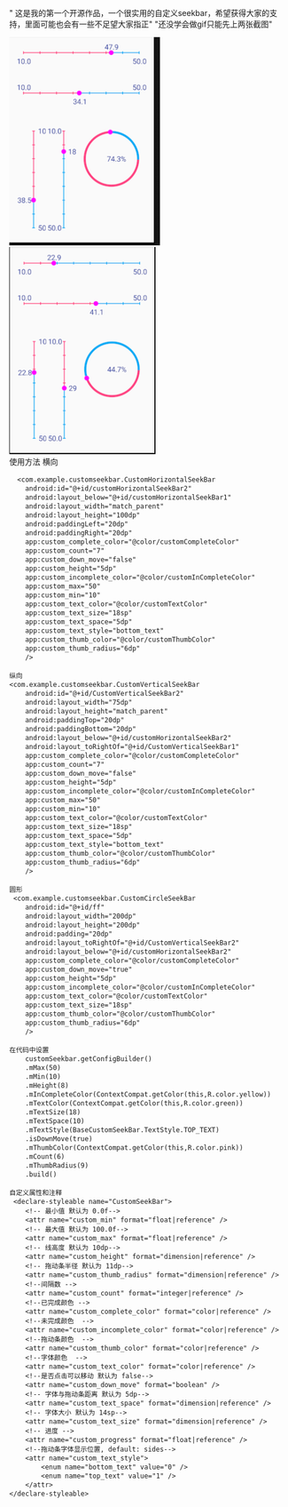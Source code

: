 
" 这是我的第一个开源作品，一个很实用的自定义seekbar，希望获得大家的支持，里面可能也会有一些不足望大家指正" 
"还没学会做gif只能先上两张截图"

![run2](https://github.com/525642022/CustomSeekBar/blob/master/MyApplication/Screenshot/run1.png)
![run2](https://github.com/525642022/CustomSeekBar/blob/master/MyApplication/Screenshot/run2.png)  
使用方法
横向

      <com.example.customseekbar.CustomHorizontalSeekBar
        android:id="@+id/customHorizontalSeekBar2"
        android:layout_below="@+id/customHorizontalSeekBar1"
        android:layout_width="match_parent"
        android:layout_height="100dp"
        android:paddingLeft="20dp"
        android:paddingRight="20dp"
        app:custom_complete_color="@color/customCompleteColor"
        app:custom_count="7"
        app:custom_down_move="false"
        app:custom_height="5dp"
        app:custom_incomplete_color="@color/customInCompleteColor"
        app:custom_max="50"
        app:custom_min="10"
        app:custom_text_color="@color/customTextColor"
        app:custom_text_size="18sp"
        app:custom_text_space="5dp"
        app:custom_text_style="bottom_text"
        app:custom_thumb_color="@color/customThumbColor"
        app:custom_thumb_radius="6dp"
        />

    纵向
    <com.example.customseekbar.CustomVerticalSeekBar
        android:id="@+id/CustomVerticalSeekBar2"
        android:layout_width="75dp"
        android:layout_height="match_parent"
        android:paddingTop="20dp"
        android:paddingBottom="20dp"
        android:layout_below="@+id/customHorizontalSeekBar2"
        android:layout_toRightOf="@+id/CustomVerticalSeekBar1"
        app:custom_complete_color="@color/customCompleteColor"
        app:custom_count="7"
        app:custom_down_move="false"
        app:custom_height="5dp"
        app:custom_incomplete_color="@color/customInCompleteColor"
        app:custom_max="50"
        app:custom_min="10"
        app:custom_text_color="@color/customTextColor"
        app:custom_text_size="18sp"
        app:custom_text_space="5dp"
        app:custom_text_style="bottom_text"
        app:custom_thumb_color="@color/customThumbColor"
        app:custom_thumb_radius="6dp"
        />

    圆形
     <com.example.customseekbar.CustomCircleSeekBar
        android:id="@+id/ff"
        android:layout_width="200dp"
        android:layout_height="200dp"
        android:padding="20dp"
        android:layout_toRightOf="@+id/CustomVerticalSeekBar2"
        android:layout_below="@+id/customHorizontalSeekBar2"
        app:custom_complete_color="@color/customCompleteColor"
        app:custom_down_move="true"
        app:custom_height="5dp"
        app:custom_incomplete_color="@color/customInCompleteColor"
        app:custom_text_color="@color/customTextColor"
        app:custom_text_size="18sp"
        app:custom_thumb_color="@color/customThumbColor"
        app:custom_thumb_radius="6dp"
        />

    在代码中设置
        customSeekbar.getConfigBuilder()
        .mMax(50)
        .mMin(10)
        .mHeight(8)
        .mInCompleteColor(ContextCompat.getColor(this,R.color.yellow))
        .mTextColor(ContextCompat.getColor(this,R.color.green))
        .mTextSize(18)
        .mTextSpace(10)
        .mTextStyle(BaseCustomSeekBar.TextStyle.TOP_TEXT)
        .isDownMove(true)
        .mThumbColor(ContextCompat.getColor(this,R.color.pink))
        .mCount(6)
        .mThumbRadius(9)
        .build()

    自定义属性和注释
     <declare-styleable name="CustomSeekBar">
        <!-- 最小值 默认为 0.0f-->
        <attr name="custom_min" format="float|reference" />
        <!-- 最大值 默认为 100.0f-->
        <attr name="custom_max" format="float|reference" />
        <!-- 线高度 默认为 10dp-->
        <attr name="custom_height" format="dimension|reference" />
        <!-- 拖动条半径 默认为 11dp-->
        <attr name="custom_thumb_radius" format="dimension|reference" />
        <!--间隔数 -->
        <attr name="custom_count" format="integer|reference" />
        <!--已完成颜色 -->
        <attr name="custom_complete_color" format="color|reference" />
        <!--未完成颜色  -->
        <attr name="custom_incomplete_color" format="color|reference" />
        <!--拖动条颜色  -->
        <attr name="custom_thumb_color" format="color|reference" />
        <!--字体颜色  -->
        <attr name="custom_text_color" format="color|reference" />
        <!--是否点击可以移动 默认为 false-->
        <attr name="custom_down_move" format="boolean" />
        <!-- 字体与拖动条距离 默认为 5dp-->
        <attr name="custom_text_space" format="dimension|reference" />
        <!-- 字体大小 默认为 14sp-->
        <attr name="custom_text_size" format="dimension|reference" />
        <!-- 进度 -->
        <attr name="custom_progress" format="float|reference" />
        <!--拖动条字体显示位置, default: sides-->
        <attr name="custom_text_style">
            <enum name="bottom_text" value="0" />
            <enum name="top_text" value="1" />
        </attr>
    </declare-styleable>